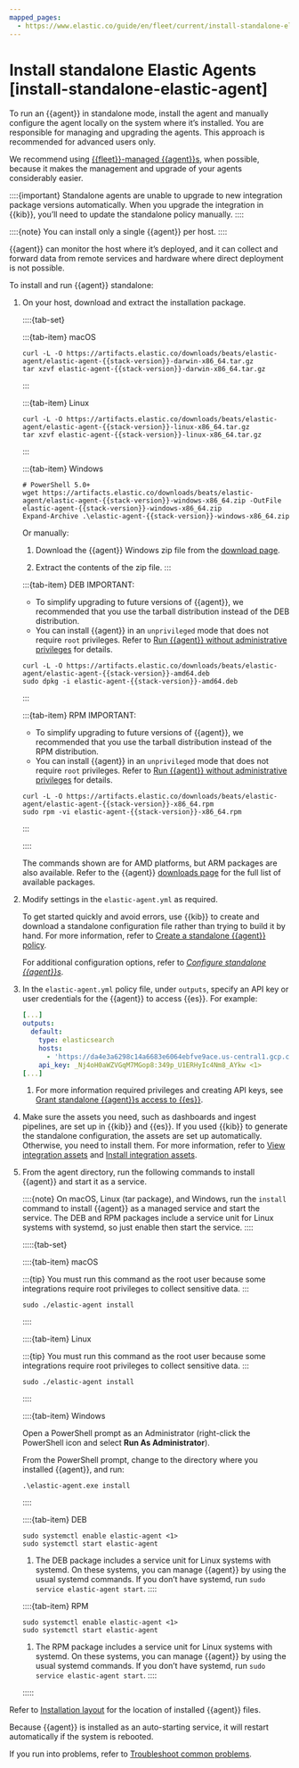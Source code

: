```yaml
---
mapped_pages:
  - https://www.elastic.co/guide/en/fleet/current/install-standalone-elastic-agent.html
---
```


# Install standalone Elastic Agents [install-standalone-elastic-agent]

To run an {{agent}} in standalone mode, install the agent and manually configure the agent locally on the system where it’s installed. You are responsible for managing and upgrading the agents. This approach is recommended for advanced users only.

We recommend using [{{fleet}}-managed {{agent}}s](/reference/fleet/install-fleet-managed-elastic-agent.md), when possible, because it makes the management and upgrade of your agents considerably easier.

::::{important}
Standalone agents are unable to upgrade to new integration package versions automatically. When you upgrade the integration in {{kib}}, you’ll need to update the standalone policy manually.
::::


::::{note}
You can install only a single {{agent}} per host.
::::


{{agent}} can monitor the host where it’s deployed, and it can collect and forward data from remote services and hardware where direct deployment is not possible.

To install and run {{agent}} standalone:

1. On your host, download and extract the installation package.

    ::::{tab-set}

    :::{tab-item} macOS
    ```shell subs=true
    curl -L -O https://artifacts.elastic.co/downloads/beats/elastic-agent/elastic-agent-{{stack-version}}-darwin-x86_64.tar.gz
    tar xzvf elastic-agent-{{stack-version}}-darwin-x86_64.tar.gz
    ```
    :::

    :::{tab-item} Linux
    ```shell subs=true
    curl -L -O https://artifacts.elastic.co/downloads/beats/elastic-agent/elastic-agent-{{stack-version}}-linux-x86_64.tar.gz
    tar xzvf elastic-agent-{{stack-version}}-linux-x86_64.tar.gz
    ```
    :::

    :::{tab-item} Windows
    ```shell subs=true
    # PowerShell 5.0+
    wget https://artifacts.elastic.co/downloads/beats/elastic-agent/elastic-agent-{{stack-version}}-windows-x86_64.zip -OutFile elastic-agent-{{stack-version}}-windows-x86_64.zip
    Expand-Archive .\elastic-agent-{{stack-version}}-windows-x86_64.zip
    ```
    Or manually:

    1. Download the {{agent}} Windows zip file from the [download page](https://www.elastic.co/downloads/beats/elastic-agent).

    2. Extract the contents of the zip file.
    :::

    :::{tab-item} DEB
    IMPORTANT:

    * To simplify upgrading to future versions of {{agent}}, we recommended that you use the tarball distribution instead of the DEB distribution.
    * You can install {{agent}} in an `unprivileged` mode that does not require `root` privileges. Refer to [Run {{agent}} without administrative privileges](./elastic-agent-unprivileged.md) for details.

    ```shell subs=true
    curl -L -O https://artifacts.elastic.co/downloads/beats/elastic-agent/elastic-agent-{{stack-version}}-amd64.deb
    sudo dpkg -i elastic-agent-{{stack-version}}-amd64.deb
    ```
    :::

    :::{tab-item} RPM
    IMPORTANT:
    
    * To simplify upgrading to future versions of {{agent}}, we recommended that you use the tarball distribution instead of the RPM distribution.
    * You can install {{agent}} in an `unprivileged` mode that does not require `root` privileges. Refer to [Run {{agent}} without administrative privileges](./elastic-agent-unprivileged.md) for details.


    ```shell subs=true
    curl -L -O https://artifacts.elastic.co/downloads/beats/elastic-agent/elastic-agent-{{stack-version}}-x86_64.rpm
    sudo rpm -vi elastic-agent-{{stack-version}}-x86_64.rpm
    ```
    :::

    ::::

    The commands shown are for AMD platforms, but ARM packages are also available. Refer to the {{agent}} [downloads page](https://www.elastic.co/downloads/elastic-agent) for the full list of available packages.

2. Modify settings in the `elastic-agent.yml` as required.

    To get started quickly and avoid errors, use {{kib}} to create and download a standalone configuration file rather than trying to build it by hand. For more information, refer to [Create a standalone {{agent}} policy](/reference/fleet/create-standalone-agent-policy.md).

    For additional configuration options, refer to [*Configure standalone {{agent}}s*](/reference/fleet/configure-standalone-elastic-agents.md).

3. In the `elastic-agent.yml` policy file, under `outputs`, specify an API key or user credentials for the {{agent}} to access {{es}}. For example:

    ```yaml
    [...]
    outputs:
      default:
        type: elasticsearch
        hosts:
          - 'https://da4e3a6298c14a6683e6064ebfve9ace.us-central1.gcp.cloud.es.io:443'
        api_key: _Nj4oH0aWZVGqM7MGop8:349p_U1ERHyIc4Nm8_AYkw <1>
    [...]
    ```

    1. For more information required privileges and creating API keys, see [Grant standalone {{agent}}s access to {{es}}](/reference/fleet/grant-access-to-elasticsearch.md).

4. Make sure the assets you need, such as dashboards and ingest pipelines, are set up in {{kib}} and {{es}}. If you used {{kib}} to generate the standalone configuration, the assets are set up automatically. Otherwise, you need to install them. For more information, refer to [View integration assets](/reference/fleet/view-integration-assets.md) and [Install integration assets](/reference/fleet/install-uninstall-integration-assets.md#install-integration-assets).
5. From the agent directory, run the following commands to install {{agent}} and start it as a service.

    ::::{note}
    On macOS, Linux (tar package), and Windows, run the `install` command to install {{agent}} as a managed service and start the service. The DEB and RPM packages include a service unit for Linux systems with systemd, so just enable then start the service.
    ::::

    :::::{tab-set}

    ::::{tab-item} macOS

    :::{tip}
    You must run this command as the root user because some integrations require root privileges to collect sensitive data.
    :::

    ```shell
    sudo ./elastic-agent install
    ```
    ::::

    ::::{tab-item} Linux

    :::{tip}
    You must run this command as the root user because some integrations require root privileges to collect sensitive data.
    :::

    ```shell
    sudo ./elastic-agent install
    ```
    ::::

    ::::{tab-item} Windows

    Open a PowerShell prompt as an Administrator (right-click the PowerShell icon and select **Run As Administrator**).

    From the PowerShell prompt, change to the directory where you installed {{agent}}, and run:

    ```shell
    .\elastic-agent.exe install
    ```
    ::::

    ::::{tab-item} DEB

    ```shell
    sudo systemctl enable elastic-agent <1>
    sudo systemctl start elastic-agent
    ```
    
    1. The DEB package includes a service unit for Linux systems with systemd. On these systems, you can manage {{agent}} by using the usual systemd commands. If you don’t have systemd, run `sudo service elastic-agent start`.
    ::::

    ::::{tab-item} RPM

    ```shell
    sudo systemctl enable elastic-agent <1>
    sudo systemctl start elastic-agent
    ```

    1. The RPM package includes a service unit for Linux systems with systemd. On these systems, you can manage {{agent}} by using the usual systemd commands. If you don’t have systemd, run `sudo service elastic-agent start`.
    ::::

    :::::

Refer to [Installation layout](/reference/fleet/installation-layout.md) for the location of installed {{agent}} files.

Because {{agent}} is installed as an auto-starting service, it will restart automatically if the system is rebooted.

If you run into problems, refer to [Troubleshoot common problems](/troubleshoot/ingest/fleet/common-problems.md).

